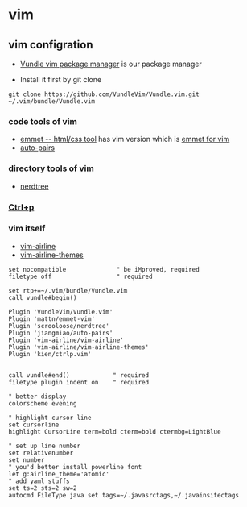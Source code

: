 # vim

## vim configration

- [Vundle vim package manager](https://github.com/VundleVim/Vundle.vim) is our package manager

- Install it first by git clone 
```
git clone https://github.com/VundleVim/Vundle.vim.git ~/.vim/bundle/Vundle.vim
```

### code tools of vim

- [emmet -- html/css tool](https://emmet.io/) has vim version which is [emmet for vim](https://github.com/mattn/emmet-vim)
- [auto-pairs](https://github.com/jiangmiao/auto-pairs)

### directory tools of vim

- [nerdtree](https://github.com/scrooloose/nerdtree)

### [Ctrl+p](https://github.com/kien/ctrlp.vim)

### vim itself

- [vim-airline](https://github.com/vim-airline/vim-airline)
- [vim-airline-themes](https://github.com/vim-airline/vim-airline-themes)

```
set nocompatible              " be iMproved, required
filetype off                  " required

set rtp+=~/.vim/bundle/Vundle.vim
call vundle#begin()

Plugin 'VundleVim/Vundle.vim'
Plugin 'mattn/emmet-vim'
Plugin 'scrooloose/nerdtree'
Plugin 'jiangmiao/auto-pairs'
Plugin 'vim-airline/vim-airline'
Plugin 'vim-airline/vim-airline-themes'
Plugin 'kien/ctrlp.vim'


call vundle#end()            " required
filetype plugin indent on    " required

" better display 
colorscheme evening

" highlight cursor line
set cursorline
highlight CursorLine term=bold cterm=bold ctermbg=LightBlue

" set up line number
set relativenumber
set number
" you'd better install powerline font
let g:airline_theme='atomic'
" add yaml stuffs
set ts=2 sts=2 sw=2
autocmd FileType java set tags=~/.javasrctags,~/.javainsitectags
```
